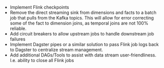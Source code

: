 * Implement Flink checkpoints
* Remove the direct streaming sink from dimensions and facts to a batch job that pulls from the Kafka topics. This will allow for error correcting some of the fact to dimension joins, as temporal joins are not 100% reliable. 
* Add circuit breakers to allow upstream jobs to handle downstream job failures
* Implement Dagster pipes or a similar solution to pass Flink job logs back to Dagster to centralize stream management.
* Add additional DAGs/Tools to assist with data stream user-friendliness. I.e. ability to close all Flink jobs